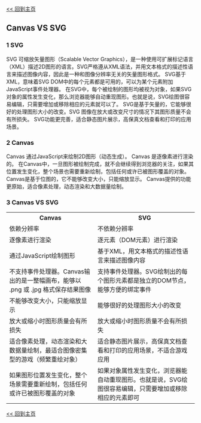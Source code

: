 [<< 回到主页](http://suzy1993.github.io/misszy/)

## Canvas VS SVG

### 1 SVG
SVG 可缩放矢量图形（Scalable Vector Graphics），是一种使用可扩展标记语言（XML）描述2D图形的语言。SVG严格遵从XML语法，并用文本格式的描述性语言来描述图像内容，因此是一种和图像分辨率无关的矢量图形格式。
SVG基于XML，意味着SVG DOM中的每个元素都是可用的，可以为某个元素附加 JavaScript事件处理器。
在SVG中，每个被绘制的图形均被视为对象，如果SVG对象的属性发生变化，那么浏览器能够自动重现图形。也就是说，SVG绘图很容易编辑，只需要增加或移除相应的元素就可以了。
SVG是基于矢量的，它能够很好的处理图形大小的改变。SVG 图像在放大或改变尺寸的情况下其图形质量不会有所损失。
SVG功能更完善，适合静态图片展示，高保真文档查看和打印的应用场景。

### 2 Canvas
Canvas 通过JavaScript来绘制2D图形（动态生成）。
Canvas 是逐像素进行渲染的。
在Canvas中，一旦图形被绘制完成，就不会继续得到浏览器的关注，如果其位置发生变化，整个场景也需要重新绘制，包括任何或许已被图形覆盖的对象。
Canvas是基于位图的，它不能够改变大小，只能缩放显示。
Canvas提供的功能更原始，适合像素处理，动态渲染和大数据量绘制。

### 3 Canvas VS SVG
<table>
  <tr><th>Canvas</th><th>SVG</th></tr>
  <tr><td>依赖分辨率</td><td>不依赖分辨率</td></tr>
  <tr><td>逐像素进行渲染</td><td>逐元素（DOM元素）进行渲染</td></tr>
  <tr><td>通过JavaScript绘制图形</td><td>基于XML，用文本格式的描述性语言来描述图像内容</td></tr>
  <tr><td>不支持事件处理器。Canvas输出的是一整幅画布，能够以 .png 或 .jpg 格式保存结果图像</td><td>支持事件处理器。SVG绘制出的每个图形元素都是独立的DOM节点，能够方便的绑定事件</td></tr>
  <tr><td>不能够改变大小，只能缩放显示</td><td>能够很好的处理图形大小的改变</td></tr>
  <tr><td>放大或缩小时图形质量会有所损失</td><td>放大或缩小时图形质量不会有所损失</td></tr>
  <tr><td>适合像素处理，动态渲染和大数据量绘制，最适合图像密集型的游戏（频繁重绘对象）</td><td>适合静态图片展示，高保真文档查看和打印的应用场景，不适合游戏应用</td></tr>
  <tr><td>如果图形位置发生变化，整个场景需要重新绘制，包括任何或许已被图形覆盖的对象</td><td>如果对象属性发生变化，浏览器能自动重现图形。也就是说，SVG绘图很容易编辑，只需要增加或移除相应的元素即可</td></tr>
</table>

[<< 回到主页](http://suzy1993.github.io/misszy/)
